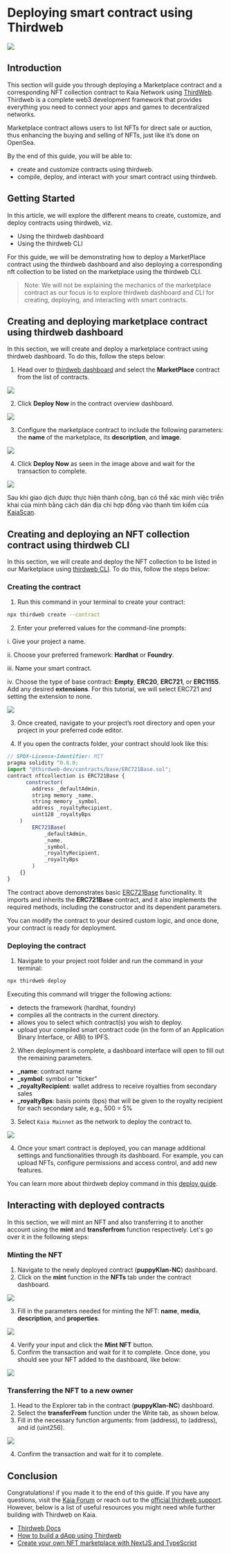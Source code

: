 # Deploying smart contract using Thirdweb

![](/img/banners/kaia-thirdweb.png)

## Introduction <a id="introduction"></a>

This section will guide you through deploying a Marketplace contract and a corresponding NFT collection contract to Kaia Network using [ThirdWeb](https://portal.thirdweb.com/). Thirdweb is a complete web3 development framework that provides everything you need to connect your apps and games to decentralized networks.

Marketplace contract allows users to list NFTs for direct sale or auction, thus enhancing the buying and selling of NFTs, just like it’s done on OpenSea.

By the end of this guide, you will be able to:

- create and customize contracts using thirdweb.
- compile, deploy, and interact with your smart contract using thirdweb.

## Getting Started <a id="getting-started"></a>

In this article, we will explore the different means to create, customize, and deploy contracts using thirdweb, viz.

- Using the thirdweb dashboard
- Using the thirdweb CLI

For this guide, we will be demonstrating how to deploy a MarketPlace contract using the thirdweb dashboard and also deploying a corresponding nft collection to be listed on the marketplace using the thirdweb CLI.

> Note: We will not be explaining the mechanics of the marketplace contract as our focus is to explore thirdweb dashboard and CLI for creating, deploying, and interacting with smart contracts.

## Creating and deploying marketplace contract using thirdweb dashboard <a id="creating-and-deploying-thirdweb-dashboard"></a>

In this section, we will create and deploy a marketplace contract using thirdweb dashboard. To do this, follow the steps below:

1. Head over to [thirdweb dashboard](https://thirdweb.com/dashboard?ref=blog.thirdweb.com) and select the **MarketPlace** contract from the list of contracts.

![](/img/build/get-started/marketplace-explore.png)

2. Click **Deploy Now** in the contract overview dashboard.

![](/img/build/get-started/marketplace-deploy.png)

3. Configure the marketplace contract to include the following parameters: the **name** of the marketplace, its **description**, and **image**.

![](/img/build/get-started/marketplace-contract-details.png)

4. Click **Deploy Now** as seen in the image above and wait for the transaction to complete.

![](/img/build/get-started/marketplace-deployed.png)

Sau khi giao dịch được thực hiện thành công, bạn có thể xác minh việc triển khai của mình bằng cách dán địa chỉ hợp đồng vào thanh tìm kiếm của [KaiaScan](https://kaiascan.io/).

## Creating and deploying an NFT collection contract using thirdweb CLI <a id="creating-deploying-using-thirdweb-cli"></a>

In this section, we will create and deploy the NFT collection to be listed in our Marketplace using [thirdweb CLI](https://portal.thirdweb.com/cli?ref=blog.thirdweb.com). To do this, follow the steps below:

### Creating the contract <a id="creating-the-contract"></a>

1. Run this command in your terminal to create your contract:

```bash
npx thirdweb create --contract
```

2. Enter your preferred values for the command-line prompts:

  i. Give your project a name.

  ii. Choose your preferred framework: **Hardhat** or **Foundry**.

  iii. Name your smart contract.

  iv. Choose the type of base contract: **Empty**, **ERC20**, **ERC721**, or **ERC1155**. Add any desired **extensions**. For this tutorial, we will select ERC721 and setting the extension to none.

![](/img/build/get-started/thirdweb-cli-info.png)

3. Once created, navigate to your project’s root directory and open your project in your preferred code editor.

4. If you open the contracts folder, your contract should look like this:

```js
// SPDX-License-Identifier: MIT
pragma solidity ^0.8.0;
import "@thirdweb-dev/contracts/base/ERC721Base.sol";
contract nftcollection is ERC721Base {
      constructor(
        address _defaultAdmin,
        string memory _name,
        string memory _symbol,
        address _royaltyRecipient,
        uint128 _royaltyBps
    )
        ERC721Base(
            _defaultAdmin,
            _name,
            _symbol,
            _royaltyRecipient,
            _royaltyBps
        )
    {}
}
```

The contract above demonstrates basic [ERC721Base](https://github.com/thirdweb-dev/contracts/blob/main/contracts/base/ERC721Base.sol) functionality. It imports and inherits the **ERC721Base** contract, and it also implements the required methods, including the constructor and its dependent parameters.

You can modify the contract to your desired custom logic, and once done, your contract is ready for deployment.

### Deploying the contract <a id="deploying-the-contracts"></a>

1. Navigate to your project root folder and run the command in your terminal:

```bash
npx thirdweb deploy
```

Executing this command will trigger the following actions:

- detects the framework (hardhat, foundry)
- compiles all the contracts in the current directory.
- allows you to select which contract(s) you wish to deploy.
- upload your compiled smart contract code (in the form of an Application Binary Interface, or ABI) to IPFS.

2. When deployment is complete, a dashboard interface will open to fill out the remaining parameters.
  - **_name**: contract name
  - **_symbol**: symbol or "ticker"
  - **_royaltyRecipient**: wallet address to receive royalties from secondary sales
  - **_royaltyBps**: basis points (bps) that will be given to the royalty recipient for each secondary sale, e.g., 500 = 5%

3. Select `Kaia Mainnet` as the network to deploy the contract to.

![](/img/build/get-started/nft-collection-deploy.png)

4. Once your smart contract is deployed, you can manage additional settings and functionalities through its dashboard. For example, you can upload NFTs, configure permissions and access control, and add new features.

You can learn more about thirdweb deploy command in this [deploy guide](https://portal.thirdweb.com/deploy/getting-started).

## Interacting with deployed contracts <a id="interacting-with-deployed-contracts"></a>

In this section, we will mint an NFT and also transferring it to another account using the **mint** and **transferfrom** function respectively. Let's go over it in the following steps:

### Minting the NFT <a id="minting-nft"></a>

1. Navigate to the newly deployed contract (**puppyKlan-NC**) dashboard.
2. Click on the **mint** function in the **NFTs** tab under the contract dashboard.

![](/img/build/get-started/puppy-mint-btn.png)

3. Fill in the parameters needed for minting the NFT: **name**, **media**, **description**, and **properties**.

![](/img/build/get-started/puppy-mint-details.png)

4. Verify your input and click the **Mint NFT** button.
5. Confirm the transaction and wait for it to complete. Once done, you should see your NFT added to the dashboard, like below:

![](/img/build/get-started/puppy-minted.png)

### Transferring the NFT to a new owner <a id="transferring-nft-to-new-owner"></a>

1. Head to the Explorer tab in the contract (**puppyKlan-NC**) dashboard.
2. Select the **transferFrom** function under the Write tab, as shown below.
3. Fill in the necessary function arguments: from (address), to (address), and id (uint256).

![](/img/build/get-started/puppy-transferfrom.png)

4. Confirm the transaction and wait for it to complete.

## Conclusion <a id="conclusion"></a>

Congratulations! if you made it to the end of this guide. If you have any questions, visit the [Kaia Forum](https://devforum.kaia.io/) or reach out to the [official thirdweb support](https://support.thirdweb.com/). However, below is a list of useful resources you might need while further building with Thirdweb on Kaia.

- [Thirdweb Docs](https://portal.thirdweb.com/)
- [How to build a dApp using Thirdweb](https://blog.thirdweb.com/guides/how-to-build-a-dapp/)
- [Create your own NFT marketplace with NextJS and TypeScript](https://blog.thirdweb.com/guides/nft-marketplace-with-typescript-next/)

